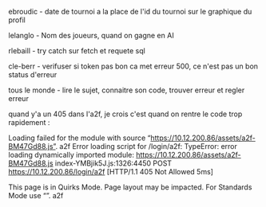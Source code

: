 ebroudic - date de tournoi a la place de l'id du tournoi sur le graphique du profil 

lelanglo - Nom des joueurs, quand on gagne en AI

rlebaill - try catch sur fetch et requete sql

cle-berr - verifuser si token pas bon ca met erreur 500, ce n'est pas un bon status d'erreur


tous le monde - lire le sujet, connaitre son code, trouver erreur et regler erreur


quand y'a un 405 dans l'a2f, je crois c'est quand on rentre le code trop rapidement :

Loading failed for the module with source “https://10.12.200.86/assets/a2f-BM47Gd88.js”. a2f
Error loading script for /login/a2f: TypeError: error loading dynamically imported module: https://10.12.200.86/assets/a2f-BM47Gd88.js index-YMBjik5J.js:1326:4450
POST
https://10.12.200.86/login/a2f
[HTTP/1.1 405 Not Allowed 5ms]

This page is in Quirks Mode. Page layout may be impacted. For Standards Mode use “<!DOCTYPE html>”. a2f
